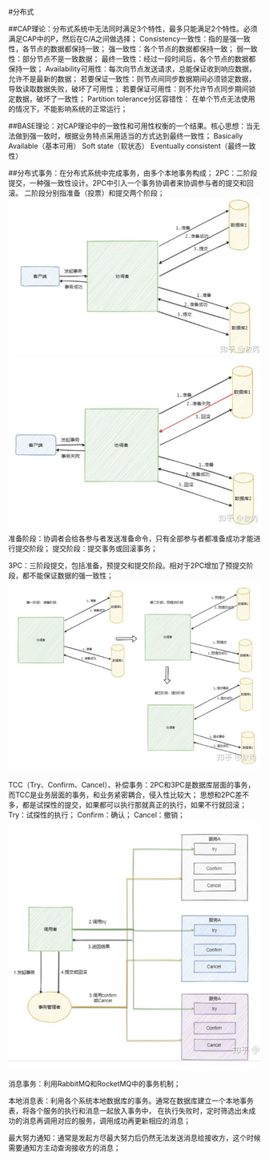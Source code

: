#分布式

##CAP理论：分布式系统中无法同时满足3个特性，最多只能满足2个特性。必须满足CAP中的P，然后在C/A之间做选择；
Consistency一致性：指的是强一致性，各节点的数据都保持一致；
    强一致性：各个节点的数据都保持一致；
    弱一致性：部分节点不是一致数据；
    最终一致性：经过一段时间后，各个节点的数据都保持一致；
Availability可用性：每次向节点发送请求，总能保证收到响应数据，允许不是最新的数据；
    若要保证一致性：则节点间同步数据期间必须锁定数据，导致读取数据失败，破坏了可用性；
    若要保证可用性：则不允许节点同步期间锁定数据，破坏了一致性；
Partition tolerance分区容错性：
    在单个节点无法使用的情况下，不能影响系统的正常运行；

##BASE理论：对CAP理论中的一致性和可用性权衡的一个结果。核心思想：当无法做到强一致时，根据业务特点采用适当的方式达到最终一致性；
Basically Available（基本可用）
Soft state（软状态）
Eventually consistent（最终一致性）

##分布式事务：在分布式系统中完成事务，由多个本地事务构成；
2PC：二阶段提交，一种强一致性设计。2PC中引入一个事务协调者来协调参与者的提交和回滚。
二阶段分别指准备（投票）和提交两个阶段；
![img.png](img.png)
![img_1.png](img_1.png)
准备阶段：协调者会给各参与者发送准备命令，只有全部参与者都准备成功才能进行提交阶段；
提交阶段：提交事务或回滚事务；

3PC：三阶段提交，包括准备，预提交和提交阶段。相对于2PC增加了预提交阶段，都不能保证数据的强一致性；
![img_2.png](img_2.png)

TCC（Try、Confirm、Cancel）、补偿事务：2PC和3PC是数据库层面的事务，而TCC是业务层面的事务，和业务紧密耦合，侵入性比较大；
思想和2PC差不多，都是试探性的提交，如果都可以执行那就真正的执行，如果不行就回滚；
Try：试探性的执行；
Confirm：确认；
Cancel：撤销；
![img_3.png](img_3.png)

消息事务：利用RabbitMQ和RocketMQ中的事务机制；

本地消息表：利用各个系统本地数据库的事务。通常在数据库建立一个本地事务表，将各个服务的执行和消息一起放入事务中，
在执行失败时，定时筛选出未成功的消息再调用对应的服务，调用成功再更新相应的消息；

最大努力通知：通常是发起方尽最大努力后仍然无法发送消息给接收方，这个时候需要通知方主动查询接收方的消息；